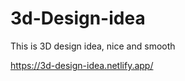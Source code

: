 # 3d-Design-idea  

This is 3D design idea, nice and smooth                      

https://3d-design-idea.netlify.app/
